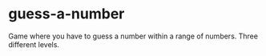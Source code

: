 # guess-a-number
Game where you have to guess a number within a range of numbers. Three different levels.
